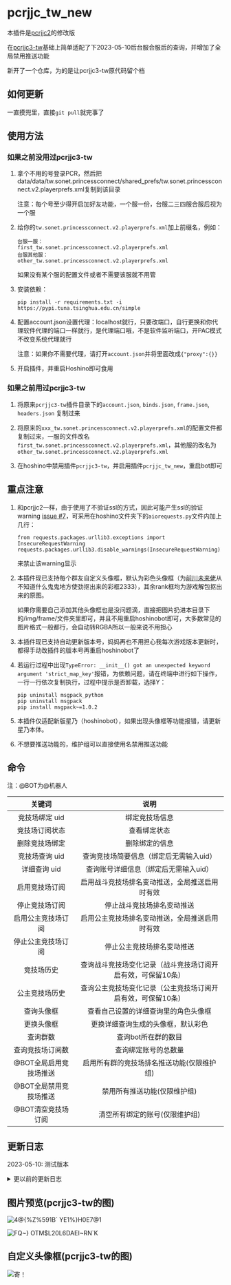 # pcrjjc_tw_new

本插件是[pcrjjc2](https://github.com/cc004/pcrjjc2/tree/tw)的修改版

在[pcrjjc3-tw](https://github.com/azmiao/pcrjjc3-tw)基础上简单适配了下2023-05-10后台服合服后的查询，并增加了全局禁用推送功能

新开了一个仓库，为的是让pcrjjc3-tw原代码留个档

## 如何更新

一直摸兜里，直接`git pull`就完事了

## 使用方法

### 如果之前没用过pcrjjc3-tw

1. 拿个不用的号登录PCR，然后把data/data/tw.sonet.princessconnect/shared_prefs/tw.sonet.princessconnect.v2.playerprefs.xml复制到该目录

    注意：每个号至少得开启加好友功能，一个服一份，台服二三四服合服后视为一个服

2. 给你的`tw.sonet.princessconnect.v2.playerprefs.xml`加上前缀名，例如：
    ```
    台服一服：
    first_tw.sonet.princessconnect.v2.playerprefs.xml
    台服其他服：
    other_tw.sonet.princessconnect.v2.playerprefs.xml
    ```
    如果没有某个服的配置文件或者不需要该服就不用管

3. 安装依赖：
    ```
    pip install -r requirements.txt -i https://pypi.tuna.tsinghua.edu.cn/simple
    ```
    
4. 配置account.json设置代理：localhost就行，只要改端口，自行更换和你代理软件代理的端口一样就行，是代理端口哦，不是软件监听端口，开PAC模式不改变系统代理就行

    注意：如果你不需要代理，请打开`account.json`并将里面改成`{"proxy":{}}`

5. 开启插件，并重启Hoshino即可食用

### 如果之前用过pcrjjc3-tw

1. 将原来`pcrjjc3-tw`插件目录下的`account.json`, `binds.json`, `frame.json`, `headers.json` 复制过来

2. 将原来的`xxx_tw.sonet.princessconnect.v2.playerprefs.xml`的配置文件都复制过来，一服的文件改名`first_tw.sonet.princessconnect.v2.playerprefs.xml`，其他服的改名为`other_tw.sonet.princessconnect.v2.playerprefs.xml`

3. 在hoshino中禁用插件`pcrjjc3-tw`，并启用插件`pcrjjc_tw_new`，重启bot即可

## 重点注意

1. 和pcrjjc2一样，由于使用了不验证ssl的方式，因此可能产生ssl的验证warning [issue #7](https://github.com/azmiao/pcrjjc3-tw/issues/7)，可采用在hoshino文件夹下的`aiorequests.py`文件内加上几行：
    ```
    from requests.packages.urllib3.exceptions import InsecureRequestWarning
    requests.packages.urllib3.disable_warnings(InsecureRequestWarning)
    ```
    来禁止该warning显示

2. 本插件现已支持每个群友自定义头像框，默认为彩色头像框（为[前川未来佬](https://github.com/shirakami-fubuki)从不知道什么鬼鬼地方使劲抠出来的彩框2333），其余rank框均为游戏解包抠出来的原图。

    如果你需要自己添加其他头像框也是没问题滴，直接把图片扔进本目录下的/img/frame/文件夹里即可，并且不用重启hoshinobot即可，大多数常见的图片格式一般都行，会自动转RGBA所以一般来说不用担心

3. 本插件现已支持自动更新版本号，妈妈再也不用担心我每次游戏版本更新时，都得手动改插件的版本号再重启hoshinobot了

4. 若运行过程中出现`TypeError: __init__() got an unexpected keyword argument 'strict_map_key'`报错，为依赖问题，请在终端中进行如下操作，一行一行依次复制执行，过程中提示是否卸载，选择Y：

   ```
   pip uninstall msgpack_python
   pip uninstall msgpack
   pip install msgpack~=1.0.2
   ```

5. 本插件仅适配新版星乃（hoshinobot），如果出现头像框等功能报错，请更新星乃本体。

6. 不想要推送功能的，维护组可以直接使用名禁用推送功能

## 命令

注：@BOT为@机器人

|      关键词      | 说明 |
|:-------------:| :----: |
|   竞技场绑定 uid   | 绑定竞技场信息 |
|    竞技场订阅状态    | 查看绑定状态 |
|    删除竞技场绑定    | 删除绑定的信息 |
|   竞技场查询 uid   | 查询竞技场简要信息（绑定后无需输入uid） |
|   详细查询 uid    | 查询账号详细信息（绑定后无需输入uid） |
|    启用竞技场订阅    | 启用战斗竞技场排名变动推送，全局推送启用时有效 |
|    停止竞技场订阅    | 停止战斗竞技场排名变动推送 |
|   启用公主竞技场订阅   | 启用公主竞技场排名变动推送，全局推送启用时有效 |
|   停止公主竞技场订阅   | 停止公主竞技场排名变动推送 |
|     竞技场历史     | 查询战斗竞技场变化记录（战斗竞技场订阅开启有效，可保留10条） |
|    公主竞技场历史    | 查询公主竞技场变化记录（公主竞技场订阅开启有效，可保留10条） |
|     查询头像框     | 查看自己设置的详细查询里的角色头像框 |
|     更换头像框     | 更换详细查询生成的头像框，默认彩色 |
|     查询群数      | 查询bot所在群的数目 |
|   查询竞技场订阅数    | 查询绑定账号的总数量 |
| @BOT全局启用竞技场推送 | 启用所有群的竞技场排名推送功能(仅限维护组) |
| @BOT全局禁用竞技场推送 | 禁用所有推送功能(仅限维护组) |
|  @BOT清空竞技场订阅  | 清空所有绑定的账号(仅限维护组) |

## 更新日志

2023-05-10: 测试版本

<details>
<summary>更以前的更新日志</summary>

（无）

</details>

## 图片预览(pcrjjc3-tw的图)
![4@{%Z%591B` YE1%}H0E7@1](https://user-images.githubusercontent.com/71607036/154960896-1d183705-0805-4f80-9cf2-6de13d35c5c3.jpg)

![FQ~} OTM$L20L6DAEI~RN`K](https://user-images.githubusercontent.com/71607036/154960912-6fd4f1fb-df38-4ef6-997c-af01b71810f4.PNG)

## 自定义头像框(pcrjjc3-tw的图)

![寄！](https://cdn.jsdelivr.net/gh/azmiao/picture-bed/img/寄汤来咯.png)

